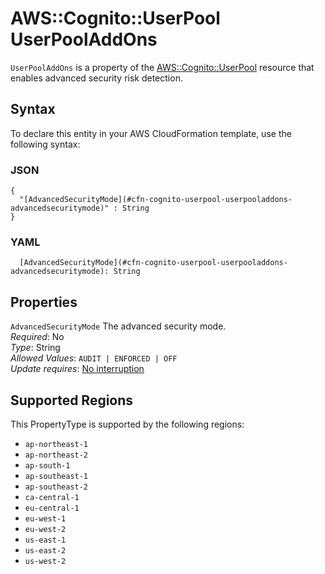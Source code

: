 # AWS::Cognito::UserPool UserPoolAddOns<a name="aws-properties-cognito-userpool-userpooladdons"></a>

`UserPoolAddOns` is a property of the [AWS::Cognito::UserPool](https://docs.aws.amazon.com/AWSCloudFormation/latest/UserGuide/aws-resource-cognito-userpool.html) resource that enables advanced security risk detection\.

## Syntax<a name="aws-properties-cognito-userpool-userpooladdons-syntax"></a>

To declare this entity in your AWS CloudFormation template, use the following syntax:

### JSON<a name="aws-properties-cognito-userpool-userpooladdons-syntax.json"></a>

```
{
  "[AdvancedSecurityMode](#cfn-cognito-userpool-userpooladdons-advancedsecuritymode)" : String
}
```

### YAML<a name="aws-properties-cognito-userpool-userpooladdons-syntax.yaml"></a>

```
  [AdvancedSecurityMode](#cfn-cognito-userpool-userpooladdons-advancedsecuritymode): String
```

## Properties<a name="aws-properties-cognito-userpool-userpooladdons-properties"></a>

`AdvancedSecurityMode`  <a name="cfn-cognito-userpool-userpooladdons-advancedsecuritymode"></a>
The advanced security mode\.  
*Required*: No  
*Type*: String  
*Allowed Values*: `AUDIT | ENFORCED | OFF`  
*Update requires*: [No interruption](https://docs.aws.amazon.com/AWSCloudFormation/latest/UserGuide/using-cfn-updating-stacks-update-behaviors.html#update-no-interrupt)

## Supported Regions

This PropertyType is supported by the following regions:

- `ap-northeast-1`
- `ap-northeast-2`
- `ap-south-1`
- `ap-southeast-1`
- `ap-southeast-2`
- `ca-central-1`
- `eu-central-1`
- `eu-west-1`
- `eu-west-2`
- `us-east-1`
- `us-east-2`
- `us-west-2`
